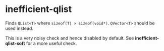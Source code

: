 # inefficient-qlist

Finds `QList<T>` where `sizeof(T) > sizeof(void*)`. `QVector<T>` should be used instead.

This is a very noisy check and hence disabled by default. See **inefficient-qlist-soft** for a more useful check.
